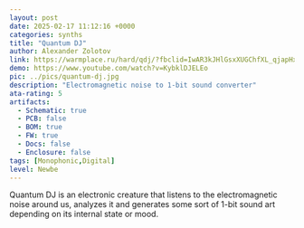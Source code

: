 ```yaml
---
layout: post
date: 2025-02-17 11:12:16 +0000
categories: synths
title: "Quantum DJ"
author: Alexander Zolotov
link: https://warmplace.ru/hard/qdj/?fbclid=IwAR3kJHlGsxXUGChfXL_qjapHxT5TMV6Du6AfpE0VJ6x5OJzYAFS-qSvjPYk
demo: https://www.youtube.com/watch?v=KybklDJELEo
pic: ../pics/quantum-dj.jpg
description: "Electromagnetic noise to 1-bit sound converter"
ata-rating: 5
artifacts:
  - Schematic: true
  - PCB: false
  - BOM: true
  - FW: true
  - Docs: false
  - Enclosure: false
tags: [Monophonic,Digital]
level: Newbe
---
```


Quantum DJ is an electronic creature that listens to the electromagnetic noise around us, analyzes it and generates some sort of 1-bit sound art depending on its internal state or mood.

